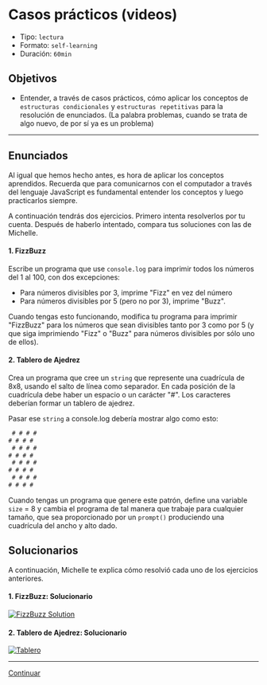# Casos prácticos (videos)
- Tipo: `lectura`
- Formato: `self-learning`
- Duración: `60min`

## Objetivos

- Entender, a través de casos prácticos, cómo aplicar los conceptos de `estructuras condicionales` y `estructuras repetitivas` para la resolución de enunciados. (La palabra problemas, cuando se trata de algo nuevo, de por sí ya es un problema)

***

## Enunciados

Al igual que hemos hecho antes, es hora de aplicar los conceptos aprendidos. Recuerda que para comunicarnos con el computador a través del lenguaje JavaScript es fundamental entender los conceptos y luego practicarlos siempre.

A continuación tendrás dos ejercicios. Primero intenta resolverlos por tu cuenta. Después de haberlo intentado, compara tus soluciones con las de Michelle.   

#### 1. FizzBuzz

Escribe un programa que use `console.log` para imprimir todos los números del 1 al 100, con dos excepciones:
- Para números divisibles por 3, imprime "Fizz" en vez del número
- Para números divisibles por 5 (pero no por 3), imprime "Buzz".

Cuando tengas esto funcionando, modifica tu programa para imprimir "FizzBuzz" para los números que sean divisibles tanto por 3 como por 5 (y que siga imprimiendo "Fizz" o "Buzz" para números divisibles por sólo uno de ellos).

#### 2. Tablero de Ajedrez

Crea un programa que cree un `string` que represente una cuadrícula de 8x8, usando el salto de línea como separador. En cada posición de la cuadrícula debe haber un espacio o un carácter "#". Los caracteres deberían formar un tablero de ajedrez.

Pasar ese `string` a console.log debería mostrar algo como esto:

```js
 # # # #
# # # #
 # # # #
# # # #
 # # # #
# # # #
 # # # #
# # # #
```

Cuando tengas un programa que genere este patrón, define una variable `size` = 8 y cambia el programa de tal manera que trabaje para cualquier tamaño, que sea proporcionado por un `prompt()` produciendo una cuadrícula del ancho y alto dado.


## Solucionarios

A continuación, Michelle te explica cómo resolvió cada uno de los ejercicios anteriores.  

#### 1. FizzBuzz: Solucionario

[![FizzBuzz Solution](https://img.youtube.com/vi/jmKiCMKM33A/0.jpg)](https://www.youtube.com//watch?v=jmKiCMKM33A)

#### 2. Tablero de Ajedrez: Solucionario

[![Tablero](https://img.youtube.com/vi/ckaXH2IhUrw/0.jpg)](https://www.youtube.com//watch?v=ckaXH2IhUrw)

***

[Continuar](05-functions.md)
